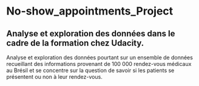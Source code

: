 # No-show_appointments_Project
## Analyse et exploration des données dans le cadre de la formation chez Udacity.

Analyse et exploration des données pourtant sur un ensemble de données recueillant des informations provenant de 100 000 rendez-vous médicaux au Brésil et se concentre sur la question de savoir si les patients se présentent ou non à leur rendez-vous.
